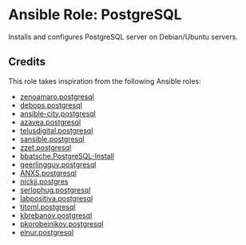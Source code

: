 # Ansible Role: PostgreSQL

Installs and configures PostgreSQL server on Debian/Ubuntu servers.

## Credits

This role takes inspiration from the following Ansible roles:

- [zenoamaro.postgresql](https://github.com/zenoamaro/ansible-postgresql)
- [debops.postgresql](https://github.com/debops/ansible-postgresql)
- [ansible-city.postgresql](https://github.com/ansible-city/postgresql)
- [azavea.postgresql](https://github.com/azavea/ansible-postgresql)
- [telusdigital.postgresql](https://github.com/telusdigital/ansible-postgresql)
- [sansible.postgresql](https://github.com/sansible/postgresql)
- [zzet.postgresql](https://github.com/zzet/ansible-postgresql-role)
- [bbatsche.PostgreSQL-Install](https://github.com/bbatsche/Ansible-PostgreSQL-Install-Role)
- [geerlingguy.postgresql](https://github.com/geerlingguy/ansible-role-postgresql)
- [ANXS.postgresql](https://github.com/ANXS/postgresql)
- [nickjj.postgres](https://github.com/nickjj/ansible-postgres)
- [serlophug.postgresql](https://github.com/serlophug/ansible-role-postgresql)
- [labpositiva.postgresql](https://github.com/labpositiva/ansible-role-postgresql)
- [tjtoml.postgresql](https://github.com/tjtoml/ansible-role-postgresql)
- [kbrebanov.postgresql](https://github.com/kbrebanov/ansible-postgresql)
- [pkorobeinikov.postgresql](https://github.com/pkorobeinikov/ansible-role-postgresql)
- [elnur.postgresql](https://github.com/elnur/ansible-role-postgresql)
